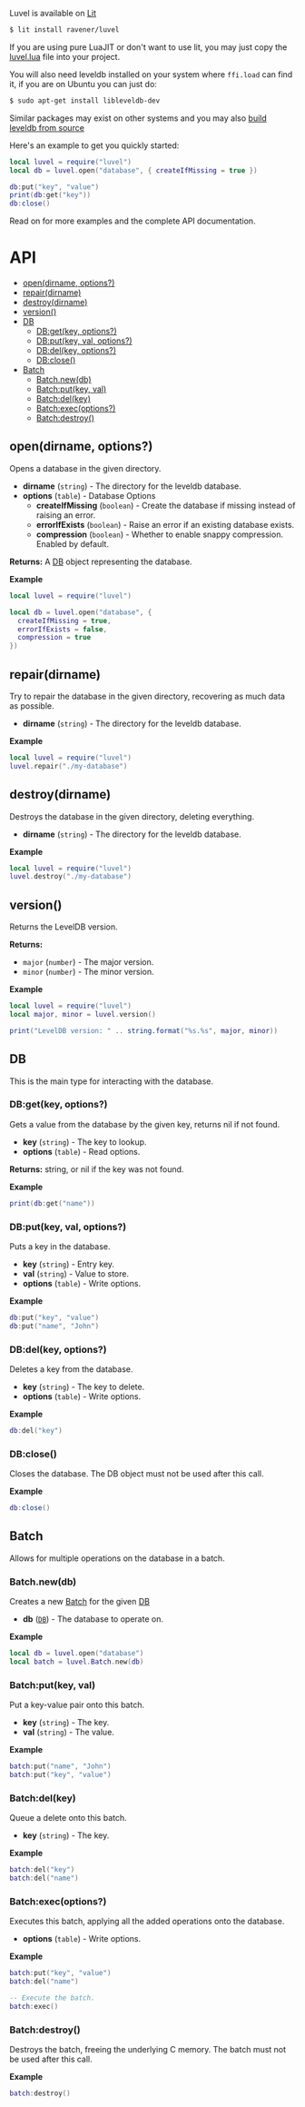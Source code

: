 Luvel is available on [Lit](https://luvit.io)
```sh
$ lit install ravener/luvel
```
If you are using pure LuaJIT or don't want to use lit, you may just copy the [luvel.lua](https://github.com/ravener/luvel/blob/main/luvel.lua) file into your project.

You will also need leveldb installed on your system where `ffi.load` can find it, if you are on Ubuntu you can just do:
```sh
$ sudo apt-get install libleveldb-dev
```
Similar packages may exist on other systems and you may also [build leveldb from source](https://github.com/google/leveldb#building)

Here's an example to get you quickly started:
```lua
local luvel = require("luvel")
local db = luvel.open("database", { createIfMissing = true })

db:put("key", "value")
print(db:get("key"))
db:close()
```
Read on for more examples and the complete API documentation.

# API
<!-- vim-markdown-toc GFM -->

* [open(dirname, options?)](#opendirname-options)
* [repair(dirname)](#repairdirname)
* [destroy(dirname)](#destroydirname)
* [version()](#version)
* [DB](#db)
  * [DB:get(key, options?)](#dbgetkey-options)
  * [DB:put(key, val, options?)](#dbputkey-val-options)
  * [DB:del(key, options?)](#dbdelkey-options)
  * [DB:close()](#dbclose)
* [Batch](#batch)
  * [Batch.new(db)](#batchnewdb)
  * [Batch:put(key, val)](#batchputkey-val)
  * [Batch:del(key)](#batchdelkey)
  * [Batch:exec(options?)](#batchexecoptions)
  * [Batch:destroy()](#batchdestroy)

<!-- vim-markdown-toc -->

## open(dirname, options?)
Opens a database in the given directory.

- **dirname** (`string`) - The directory for the leveldb database.
- **options** (`table`) - Database Options
  - **createIfMissing** (`boolean`) - Create the database if missing instead of raising an error.
  - **errorIfExists** (`boolean`) - Raise an error if an existing database exists.
  - **compression** (`boolean`) - Whether to enable snappy compression. Enabled by default.

**Returns:** A [DB](#db) object representing the database.

**Example**
```lua
local luvel = require("luvel")

local db = luvel.open("database", {
  createIfMissing = true,
  errorIfExists = false,
  compression = true
})
```

## repair(dirname)
Try to repair the database in the given directory, recovering as much data as possible.

- **dirname** (`string`) - The directory for the leveldb database.

**Example**
```lua
local luvel = require("luvel")
luvel.repair("./my-database")
```

## destroy(dirname)
Destroys the database in the given directory, deleting everything.

- **dirname** (`string`) - The directory for the leveldb database.

**Example**
```lua
local luvel = require("luvel")
luvel.destroy("./my-database")
```

## version()
Returns the LevelDB version.

**Returns:**
- `major` (`number`) - The major version.
- `minor` (`number`) - The minor version.

**Example**
```lua
local luvel = require("luvel")
local major, minor = luvel.version()

print("LevelDB version: " .. string.format("%s.%s", major, minor))
```

## DB
This is the main type for interacting with the database.

### DB:get(key, options?)
Gets a value from the database by the given key, returns nil if not found.

- **key** (`string`) - The key to lookup.
- **options** (`table`) - Read options.

**Returns:** string, or nil if the key was not found.

**Example**
```lua
print(db:get("name"))
```

### DB:put(key, val, options?)
Puts a key in the database.

- **key** (`string`) - Entry key.
- **val** (`string`) - Value to store.
- **options** (`table`) - Write options.

**Example**
```lua
db:put("key", "value")
db:put("name", "John")
```

### DB:del(key, options?)
Deletes a key from the database.

- **key** (`string`) - The key to delete.
- **options** (`table`) - Write options.

**Example**
```lua
db:del("key")
```

### DB:close()
Closes the database. The DB object must not be used after this call.

**Example**
```lua
db:close()
```

## Batch
Allows for multiple operations on the database in a batch.

### Batch.new(db)
Creates a new [Batch](#batch) for the given [DB](#db)

- **db** ([`DB`](#db)) - The database to operate on.

**Example**
```lua
local db = luvel.open("database")
local batch = luvel.Batch.new(db)
```

### Batch:put(key, val)
Put a key-value pair onto this batch.

- **key** (`string`) - The key.
- **val** (`string`) - The value.

**Example**
```lua
batch:put("name", "John")
batch:put("key", "value")
```

### Batch:del(key)
Queue a delete onto this batch.

- **key** (`string`) - The key.

**Example**
```lua
batch:del("key")
batch:del("name")
```

### Batch:exec(options?)
Executes this batch, applying all the added operations onto the database.

- **options** (`table`) - Write options.

**Example**
```lua
batch:put("key", "value")
batch:del("name")

-- Execute the batch.
batch:exec()
```

### Batch:destroy()
Destroys the batch, freeing the underlying C memory. The batch must not be used after this call.

**Example**
```lua
batch:destroy()
```
